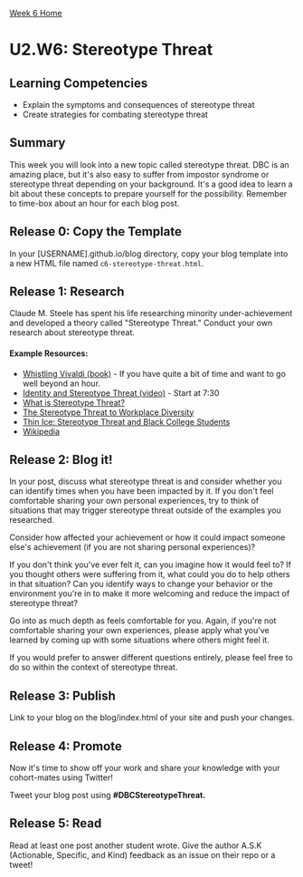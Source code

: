 [Week 6 Home](./)

# U2.W6: Stereotype Threat

## Learning Competencies
- Explain the symptoms and consequences of stereotype threat
- Create strategies for combating stereotype threat

## Summary
This week you will look into a new topic called stereotype threat. DBC is an amazing place, but it's also easy
to suffer from impostor syndrome or stereotype threat depending on your background. It's a good idea to learn a bit about these concepts to prepare yourself for the possibility. Remember to time-box about an hour for each blog post.

## Release 0: Copy the Template

In your [USERNAME].github.io/blog directory, copy your blog template into a new HTML file named `c6-stereotype-threat.html`.

## Release 1: Research

Claude M. Steele has spent his life researching minority under-achievement and developed a theory called "Stereotype Threat." Conduct your own research about stereotype threat.

#### Example Resources:
- [Whistling Vivaldi (book)](http://www.amazon.com/Whistling-Vivaldi-Stereotypes-Affect-Issues/dp/0393339726) - If you have quite a bit of time and want to go well beyond an hour.
- [Identity and Stereotype Threat (video)](https://www.youtube.com/watch?v=q1fzIuuXlkk) - Start at 7:30
- [What is Stereotype Threat?](http://www.reducingstereotypethreat.org/definition.html)
- [The Stereotype Threat to Workplace Diversity](http://www.diversityinc.com/diversity-events/the-stereotype-threat-dr-claude-steele-mesmerizes-audience-video/)
- [Thin Ice: Stereotype Threat and Black College Students](http://www.theatlantic.com/magazine/archive/1999/08/thin-ice-stereotype-threat-and-black-college-students/304663/)
- [Wikipedia](http://en.wikipedia.org/wiki/Stereotype_threat)

## Release 2: Blog it!

In your post, discuss what stereotype threat is and consider whether you can identify times when you have been impacted by it. If you don't feel comfortable sharing your own personal experiences, try to think of situations that may trigger stereotype threat outside of the examples you researched.

Consider how affected your achievement or how it could impact someone else's achievement (if you are not sharing personal experiences)?

If you don't think you've ever felt it, can you imagine how it would feel to? If you thought others were suffering from it, what could you do to help others in that situation? Can you identify ways to change your behavior or the environment you're in to make it more welcoming and reduce the impact of stereotype threat?

Go into as much depth as feels comfortable for you. Again, if you're not comfortable sharing your own experiences, please apply what you've learned by coming up with some situations where others might feel it.

If you would prefer to answer different questions entirely, please feel free to do so within the context of stereotype threat.

## Release 3: Publish
Link to your blog on the blog/index.html of your site and push your changes.

## Release 4: Promote
Now it's time to show off your work and share your knowledge with your cohort-mates using Twitter!

Tweet your blog post using **#DBCStereotypeThreat.**

## Release 5: Read
Read at least one post another student wrote. Give the author A.S.K (Actionable, Specific, and Kind) feedback as an issue on their repo or a tweet!
